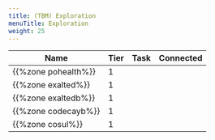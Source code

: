 ```yaml
---
title: (TBM) Exploration
menuTitle: Exploration
weight: 25
---
```


|Name|Tier|Task|Connected|
|---|---|---|---|
{{%zone pohealth%}}|1||
{{%zone exalted%}}|1||
{{%zone exaltedb%}}|1||
{{%zone codecayb%}}|1||
{{%zone cosul%}}|1||